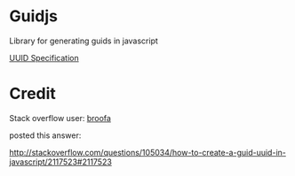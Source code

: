 Guidjs
======

Library for generating guids in javascript

[UUID Specification](http://www.ietf.org/rfc/rfc4122.txt)


Credit
======
Stack overflow user: [broofa](http://stackoverflow.com/questions/105034/how-to-create-a-guid-uuid-in-javascript/2117523#2117523)

posted this answer:

http://stackoverflow.com/questions/105034/how-to-create-a-guid-uuid-in-javascript/2117523#2117523
